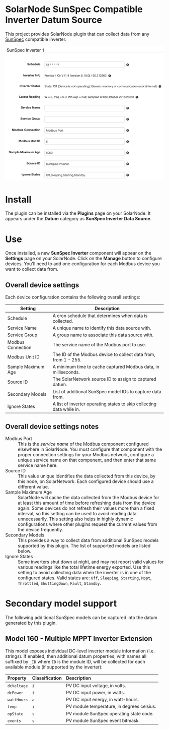 # SolarNode SunSpec Compatible Inverter Datum Source

This project provides SolarNode plugin that can collect data from any [SunSpec][suns]
compatible inverter.

![settings](docs/solarnode-sunspec-inverter-device-settings.png)

# Install

The plugin can be installed via the **Plugins** page on your SolarNode. It
appears under the **Datum** category as **SunSpec Inverter Data Source**.

# Use

Once installed, a new **SunSpec Inverter** component will
appear on the **Settings** page on your SolarNode. Click on the **Manage**
button to configure devices. You'll need to add one configuration for each
Modbus device you want to collect data from.

## Overall device settings

Each device configuration contains the following overall settings:

| Setting            | Description                                             |
|--------------------|---------------------------------------------------------|
| Schedule           | A cron schedule that determines when data is collected. |
| Service Name       | A unique name to identify this data source with. |
| Service Group      | A group name to associate this data source with. |
| Modbus Connection  | The service name of the Modbus port to use. |
| Modbus Unit ID     | The ID of the Modbus device to collect data from, from 1 - 255. |
| Sample Maximum Age | A minimum time to cache captured Modbus data, in milliseconds. |
| Source ID          | The SolarNetwork source ID to assign to captured datum. |
| Secondary Models   | List of additional SunSpec model IDs to capture data from. |
| Ignore States      | A list of inverter operating states to skip collecting data while in. |

## Overall device settings notes

<dl>
	<dt>Modbus Port</dt>
	<dd>This is the <i>service name</i> of the Modbus component configured elsewhere
	in SolarNode. You must configure that component with the proper connection settings
	for your Modbus network, configure a unique service name on that component, and then
	enter that same service name here.</dd>
	<dt>Source ID</dt>
	<dd>This value unique identifies the data collected from this device, by this node,
	 on SolarNetwork. Each configured device should use a different value.</dd>
	<dt>Sample Maximum Age</dt>
	<dd>SolarNode will cache the data collected from the Modbus device for at least
	this amount of time before refreshing data from the device again. Some devices
	do not refresh their values more than a fixed interval, so this setting can be
	used to avoid reading data unnecessarily. This setting also helps in highly
	dynamic configurations where other plugins request the current values from
	the device frequently.</dd>
	<dt>Secondary Models</dt>
	<dd>This provides a way to collect data from additional SunSpec models supported by this
	plugin. The list of supported models are listed below.</dd>
	<dt>Ignore States</dt>
	<dd>Some inverters shut down at night, and may not report valid values for various readings
	like the total lifetime energy exported. Use this setting to avoid collecting data when
	the inverter is in one of the configured states. Valid states are: <code>Off</code>, 
	<code>Sleeping</code>, <code>Starting</code>, <code>Mppt</code>, 
	<code>Throttled</code>, <code>ShuttingDown</code>, <code>Fault</code>, 
	<code>Standby</code>.</dd>
</dl>

# Secondary model support

The following additional SunSpec models can be captured into the datum generated by this plugin.

## Model 160 - Multiple MPPT Inverter Extension

This model exposes individual DC-level inverter module information (i.e. strings). If enabled,
then additional datum properties, with names all suffixed by `_ID` where `ID` is the module ID,
will be collected for each available module (if supported by the inverter):

| Property | Classification | Description |
|:------------|:---------------|:------------|
| `dcVoltage` | `i`            | PV DC input voltage, in volts. |
| `dcPower`   | `i`            | PV DC input power, in watts. |
| `wattHours` | `a`            | PV DC input energy, in watt-hours. |
| `temp`      | `i`            | PV module temperature, in degrees celsius. |
| `opState`   | `s`            | PV module SunSpec operating state code. |
| `events`    | `s`            | PV module SunSpec event bitmask. |

 [suns]: https://sunspec.org/
 
